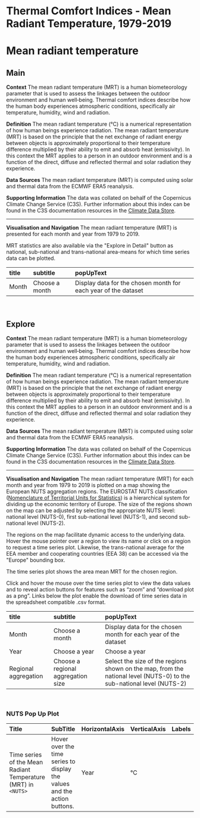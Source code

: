 
Thermal Comfort Indices - Mean Radiant Temperature, 1979-2019
=============================================================

# Mean radiant temperature

## Main


**Context**
The mean radiant temperature (MRT) is a human biometeorology parameter that is used to assess the linkages between the outdoor environment and human well‐being. Thermal comfort indices describe how the human body experiences atmospheric conditions, specifically air temperature, humidity, wind and radiation.

**Definition**
The mean radiant temperature (°C) is a numerical representation of how human beings experience radiation. The mean radiant temperature (MRT) is based on the principle that the net exchange of radiant energy between objects is approximately proportional to their temperature difference multiplied by their ability to emit and absorb heat (emissivity). In this context the MRT applies to a person in an outdoor environment and is a function of the direct, diffuse and reflected thermal and solar radiation they experience.  

**Data Sources**
The mean radiant temperature (MRT) is computed using solar and thermal data from the ECMWF ERA5 reanalysis. 

**Supporting Information**
The data was collated on behalf of the Copernicus Climate Change Service (C3S).  Further information about this index can be found in the C3S documentation resources in the [Climate Data Store](https://cds.climate.copernicus.eu/cdsapp#!/dataset/derived-utci-historical?tab=overview).

***

**Visualisation and Navigation**
The mean radiant temperature (MRT) is presented for each month and year from 1979 to 2019.

MRT statistics are also available via the "Explore in Detail" button as national, sub-national and trans-national area-means for which time series data can be plotted.  

|title|subtitle|popUpText|
| :--- | :--- | :--- |
|Month|Choose a month|Display data for the chosen month for each year of the dataset|


<br />  

## Explore


**Context**
The mean radiant temperature (MRT) is a human biometeorology parameter that is used to assess the linkages between the outdoor environment and human well‐being. Thermal comfort indices describe how the human body experiences atmospheric conditions, specifically air temperature, humidity, wind and radiation.

**Definition**
The mean radiant temperature (°C) is a numerical representation of how human beings experience radiation.  The mean radiant temperature (MRT) is based on the principle that the net exchange of radiant energy between objects is approximately proportional to their temperature difference multiplied by their ability to emit and absorb heat (emissivity). In this context the MRT applies to a person in an outdoor environment and is a function of the direct, diffuse and reflected thermal and solar radiation they experience.  

**Data Sources**
The mean radiant temperature (MRT) is computed using solar and thermal data from the ECMWF ERA5 reanalysis. 

**Supporting Information**
The data was collated on behalf of the Copernicus Climate Change Service (C3S).  Further information about this index can be found in the C3S documentation resources in the [Climate Data Store](https://cds.climate.copernicus.eu/cdsapp#!/dataset/derived-utci-historical?tab=overview).

***

**Visualisation and Navigation**
The mean radiant temperature (MRT) for each month and year from 1979 to 2019 is plotted on a map showing the European NUTS aggregation regions. The EUROSTAT NUTS classification ([Nomenclature of Territorial Units for Statistics](https://ec.europa.eu/eurostat/web/nuts/background)) is a hierarchical system for dividing up the economic territory of Europe. The size of the regions shown on the map can be adjusted by selecting the appropriate NUTS level: national level (NUTS-0), first sub-national level (NUTS-1), and second sub-national level (NUTS-2).

The regions on the map facilitate dynamic access to the underlying data. Hover the mouse pointer over a region to view its name or click on a region to request a time series plot. Likewise, the trans-national average for the EEA member and cooperating countries (EEA 38) can be accessed via the "Europe" bounding box.

The time series plot shows the area mean MRT for the chosen region.  

Click and hover the mouse over the time series plot to view the data values and to reveal action buttons for features such as “zoom” and “download plot as a png”.  Links below the plot enable the download of time series data in the spreadsheet compatible .csv format.  

|title|subtitle |popUpText|
| :--- | :--- | :--- |
|Month|Choose a month|Display data for the chosen month for each year of the dataset|
|Year|Choose a year|Choose a year|
|Regional aggregation|Choose a regional aggregation size|Select the size of the regions shown on the map, from the national level (NUTS-0) to the sub-national level (NUTS-2)|


<br />  

### NUTS Pop Up Plot

|Title|SubTitle|HorizontalAxis|VerticalAxis|Labels|
| :--- | :--- | :--- | :--- | :--- |
|Time series of the Mean Radiant Temperature (MRT) in `<NUTS>`| Hover over the time series to display the values and the action buttons.|Year|°C||
